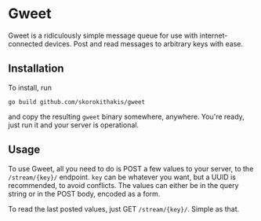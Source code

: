 Gweet
=====
Gweet is a ridiculously simple message queue for use with internet-connected devices. Post and read messages to
arbitrary keys with ease.


Installation
------------

To install, run

```
go build github.com/skorokithakis/gweet
```

and copy the resulting `gweet` binary somewhere, anywhere. You're ready, just run it and your server is operational.


Usage
---

To use Gweet, all you need to do is POST a few values to your server, to the `/stream/{key}/` endpoint. `key` can be
whatever you want, but a UUID is recommended, to avoid conflicts. The values can either be in the query string or in
the POST body, encoded as a form.

To read the last posted values, just GET `/stream/{key}/`. Simple as that.

